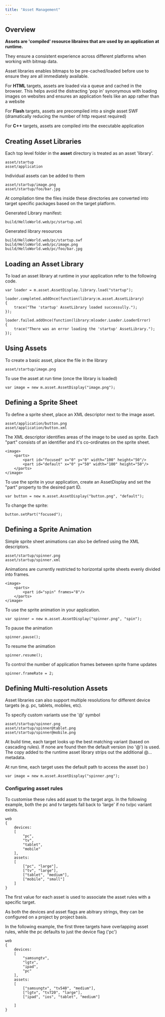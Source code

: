 ```yaml
---
title: "Asset Management"
---
```


## Overview

**Assets are 'compiled' resource libraires that are used by an application at runtime.**

They ensure a consistent experience across different platforms when working with bitmap data.

Asset libraries enables bitmaps to be pre-cached/loaded before use to ensure they are all 
immediately available.

For **HTML** targets, assets are loaded via a queue and cached in the browser. This helps avoid the 
distracting 'pop in' synonymous with loading images on websites and ensures an application feels 
like an app rather than a website

For **Flash** targets, assets are precompiled into a single asset SWF (dramatically reducing the 
number of http request required)

For **C++** targets, assets are compiled into the executable application


## Creating Asset Libraries

Each top level folder in the **asset** directory is treated as an asset 'library'.

	asset/startup
	asset/application

Individual assets can be added to them

	asset/startup/image.png
	asset/startup/foo/bar.jpg 


At compilation time the files inside these directories are converted into target specific packages 
based on the target platform.

Generated Library manifest:

	build/HelloWorld.web/pc/startup.xml

Generated library resources
	
	build/HelloWorld.web/pc/startup.swf
	build/HelloWorld.web/pc/image.png
	build/HelloWorld.web/pc/foo/bar.jpg

## Loading an Asset Library

To load an asset library at runtime in your application refer to the 
following code.

	var loader = m.asset.AssetDisplay.library.load("startup");
 
	loader.completed.addOnce(function(library:m.asset.AssetLibrary)
	{
	    trace("The 'startup' AssetLibrary loaded successully.");
	});
 
	loader.failed.addOnce(function(library:mloader.Loader.LoaderError)
	{
	    trace("There was an error loading the 'startup' AssetLibrary.");
	});


## Using Assets

To create a basic asset, place the file in the library

	asset/startup/image.png

To use the asset at run time (once the library is loaded)

	var image = new m.asset.AssetDisplay("image.png");


## Defining a Sprite Sheet

To define a sprite sheet, place an XML descriptor next to the image asset.

	asset/application/button.png
	asset/application/button.xml

The XML descriptor identifies areas of the image to be used as sprite. Each 
"part" consists of an identifier and it's co-ordinates on the sprite sheet.

	<image>
	    <parts>
	        <part id="focused" x="0" y="0" width="100" height="50"/>
	        <part id="default" x="0" y="50" width="100" height="50"/>
	    </parts>
	</image>


To use the sprite in your application, create an AssetDisplay and set the 
"part" property to the desired part ID.

	var button = new m.asset.AssetDisplay("button.png", "default");
 
To change the sprite:

	button.setPart("focused");


## Defining a Sprite Animation

Simple sprite sheet animations can also be defined using the XML descriptors.

	asset/startup/spinner.png
	asset/startup/spinner.xml

Animations are currently restricted to horizontal sprite sheets evenly divided 
into frames.

	<image>
	    <parts>
	        <part id="spin" frames="8"/>
	    </parts>
	</image>

To use the sprite animation in your application.

	var spinner = new m.asset.AssetDisplay("spinner.png", "spin");
 
To pause the animation
	
	spinner.pause();
 
To resume the animation
	
	spinner.resume();
 
To control the number of application frames between sprite frame updates
	
	spinner.frameRate = 2;


## Defining Multi-resolution Assets

Asset libraries can also support multiple resolutions for different device 
targets (e.g. pc, tablets, mobiles, etc).

To specify custom variants use the '@' symbol

	asset/startup/spinner.png
	asset/startup/spinner@tablet.png
	asset/startup/spinner@mobile.png

At build time, each target looks up the best matching variant (based on 
cascading rules). If none are found then the default version (no '@') is used. 
The copy added to the runtime asset library strips out the additional @... 
metadata.

At run time, each target uses the default path to access the asset (so )

	var image = new m.asset.AssetDisplay("spinner.png");

### Configuring asset rules

To customise these rules add asset to the target args. In the following 
example, both the pc and tv targets fall back to 'large' if no tv/pc variant exists. 

	web
	{
		devices:
		[
			"pc",
			"tv",
			"tablet",
			"mobile"
		],
		assets:
		[
			["pc", "large"],
			["tv", "large"],
			["tablet", "medium"],
			["mobile", "small"]
		]
	}

The first value for each asset is used to associate the asset rules with a 
specific target.

As both the devices and asset flags are abitrary strings, they can be 
configured on a project by project basis.

In the following example, the first three targets have overlapping asset rules, 
while the pc defaults to just the device flag ('pc')

	web
	{
		devices:
		[
			"samsungtv",
			"lgtv",
			"ipad",
			"pc"
		],
		assets:
		[
			["samsungtv", "tv540", "medium"],
			["lgtv", "tv720", "large"],
			["ipad", "ios", "tablet", "medium"]
				
		]
	}
